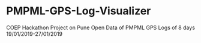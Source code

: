 # PMPML-GPS-Log-Visualizer
COEP Hackathon Project on Pune Open Data of PMPML GPS Logs of 8 days 19/01/2019-27/01/2019
